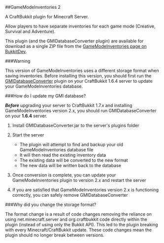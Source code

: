 ##GameModeInventories 2

A CraftBukkit plugin for Minecraft Server.

Allow players to have separate inventories for each game mode (Creative, Survival and Adventure).

This plugin (and the GMIDatabaseConverter plugin) are available for download as a single ZIP file from the [GameModeInventories page on BukkitDev](http://dev.bukkit.org/bukkit-plugins/gamemodeinventories).

###Warning

This version of GameModeInventories uses a different storage format when saving inventories. Before installing this version, you should first run the [GMIDatabaseConverter](https://github.com/eccentricdevotion/GMIDatabaseConverter/blob/master/README.md) plugin on your CraftBukkit 1.6.4 server to update your GameModeInventories database.

###How do I update my GMI database?

**_Before_** upgrading your server to CraftBukkit 1.7.x and installing GameModeInventories version 2.x, you should run GMIDatabaseConverter on your **1.6.4** server.

1. Install GMIDatabaseConverter.jar to the server's plugins folder
2. Start the server

   * The plugin will attempt to find and backup your old GameModeInventories database file
   * It will then read the existing inventory data
   * The existing data will be converted to the new format
   * The new data will be written back to the database
3. Once conversion is complete, you can update your GameModeInventories plugin to version 2.x and restart the server
4. If you are satisfied that GameModeInventories version 2.x is functioning correctly, you can safely remove GMIDatabaseConverter


###Why did you change the storage format?

The format change is a result of code changes removing the reliance on using net.minecraft.server and org.craftbukkit code directly within the plugin (instead of using only the Bukkit API). This led to the plugin breaking with every Minecraft/CraftBukkit update. These code changes mean the plugin should no longer break between versions.